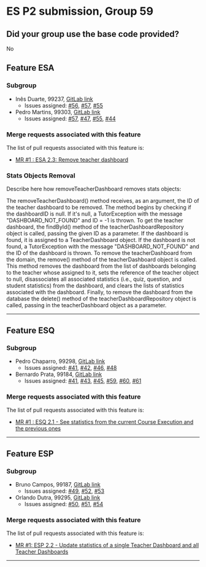 # ES P2 submission, Group 59

## Did your group use the base code provided?

No

## Feature ESA

### Subgroup
 - Inês Duarte, 99237, [GitLab link](https://gitlab.rnl.tecnico.ulisboa.pt/ist199237)
   + Issues assigned: [#56](https://gitlab.rnl.tecnico.ulisboa.pt/es/es23-59/-/issues/56), [#57](https://gitlab.rnl.tecnico.ulisboa.pt/es/es23-59/-/issues/57), [#55](https://gitlab.rnl.tecnico.ulisboa.pt/es/es23-59/-/issues/55)
 - Pedro Martins, 99303, [GitLab link](https://gitlab.rnl.tecnico.ulisboa.pt/ist199303)
   + Issues assigned: [#57](https://gitlab.rnl.tecnico.ulisboa.pt/es/es23-59/-/issues/57), [#47](https://gitlab.rnl.tecnico.ulisboa.pt/es/es23-59/-/issues/47), [#55](https://gitlab.rnl.tecnico.ulisboa.pt/es/es23-59/-/issues/55), [#44](https://gitlab.rnl.tecnico.ulisboa.pt/es/es23-59/-/issues/44)
 
### Merge requests associated with this feature

The list of pull requests associated with this feature is:

 - [MR #1 : ESA 2.3: Remove teacher dashboard](https://gitlab.rnl.tecnico.ulisboa.pt/es/es23-59/-/merge_requests/14)


### Stats Objects Removal

Describe here how removeTeacherDashboard removes stats objects:

  The removeTeacherDashboard() method receives, as an argument, the ID of the teacher dashboard to be removed. 
  The method begins by checking if the dashboardID is null. 
If it's null, a TutorException with the message "DASHBOARD_NOT_FOUND" and ID = -1 is thrown.
To get the teacher dashboard, the findById() method of the teacherDashboardRepository object is called, passing the given ID as a parameter. If the dashboard is found, it is assigned to a TeacherDashboard object. If the dashboard is not found, a TutorException with the message "DASHBOARD_NOT_FOUND" and the ID of the dashboard is thrown.
  To remove the teacherDashboard from the domain, the remove() method of the teacherDashboard object is called. This method removes the dashboard from the list of dashboards belonging to the teacher whose assigned to it, sets the reference of the teacher object to null, disassociates all associated statistics (i.e., quiz, question, and student statistics) from the dashboard, and clears the lists of statistics associated with the dashboard.
  Finally, to remove the dashboard from the database the delete() method of the teacherDashboardRepository object is called, passing in the teacherDashboard object as a parameter.


---

## Feature ESQ

### Subgroup
 - Pedro Chaparro, 99298, [GitLab link](https://gitlab.rnl.tecnico.ulisboa.pt/ist199298)
   + Issues assigned: [#41](https://gitlab.rnl.tecnico.ulisboa.pt/es/es23-59/-/issues/41), [#42](https://gitlab.rnl.tecnico.ulisboa.pt/es/es23-59/-/issues/42), [#46](https://gitlab.rnl.tecnico.ulisboa.pt/es/es23-59/-/issues/46), [#48](https://gitlab.rnl.tecnico.ulisboa.pt/es/es23-59/-/issues/48)
 - Bernardo Prata, 99184, [GitLab link](https://gitlab.rnl.tecnico.ulisboa.pt/ist199184)
   + Issues assigned: [#41](https://gitlab.rnl.tecnico.ulisboa.pt/es/es23-59/-/issues/41), [#43](https://gitlab.rnl.tecnico.ulisboa.pt/es/es23-59/-/issues/43), [#45](https://gitlab.rnl.tecnico.ulisboa.pt/es/es23-59/-/issues/45), [#59](https://gitlab.rnl.tecnico.ulisboa.pt/es/es23-59/-/issues/59), [#60](https://gitlab.rnl.tecnico.ulisboa.pt/es/es23-59/-/issues/60), [#61](https://gitlab.rnl.tecnico.ulisboa.pt/es/es23-59/-/issues/61)
 
### Merge requests associated with this feature

The list of pull requests associated with this feature is:

 - [MR #1 : ESQ 2.1 - See statistics from the current Course Execution and the previous ones](https://gitlab.rnl.tecnico.ulisboa.pt/es/es23-59/-/merge_requests/12)


---

## Feature ESP

### Subgroup
 - Bruno Campos, 99187, [GitLab link](https://gitlab.rnl.tecnico.ulisboa.pt/ist199187)
   + Issues assigned: [#49](https://gitlab.rnl.tecnico.ulisboa.pt/es/es23-59/-/issues/49), [#52](https://gitlab.rnl.tecnico.ulisboa.pt/es/es23-59/-/issues/52), [#53](https://gitlab.rnl.tecnico.ulisboa.pt/es/es23-59/-/issues/53)
 - Orlando Dutra, 99295, [GitLab link](https://gitlab.rnl.tecnico.ulisboa.pt/ist199295)
   + Issues assigned: [#50](https://gitlab.rnl.tecnico.ulisboa.pt/es/es23-59/-/issues/50), [#51](https://gitlab.rnl.tecnico.ulisboa.pt/es/es23-59/-/issues/51), [#54](https://gitlab.rnl.tecnico.ulisboa.pt/es/es23-59/-/issues/54)
 
### Merge requests associated with this feature

The list of pull requests associated with this feature is:

 - [MR #1: ESP 2.2 - Update statistics of a single Teacher Dashboard and all Teacher Dashboards](https://gitlab.rnl.tecnico.ulisboa.pt/es/es23-59/-/merge_requests/15)


---

